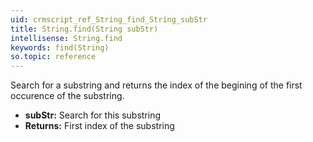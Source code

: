 ```yaml
---
uid: crmscript_ref_String_find_String_subStr
title: String.find(String subStr)
intellisense: String.find
keywords: find(String)
so.topic: reference
---
```



Search for a substring and returns the index of the begining of the first occurence of the substring.



* **subStr:** Search for this substring
* **Returns:** First index of the substring


